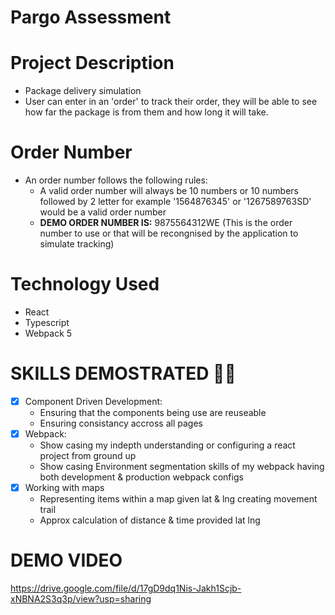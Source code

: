 # Pargo Assessment

# Project Description

- Package delivery simulation
- User can enter in an 'order' to track their order, they will be able to see how far the package is from them and how long it will take.

# Order Number

- An order number follows the following rules:
  - A valid order number will always be 10 numbers or 10 numbers followed by 2 letter for example '1564876345' or '1267589763SD' would be a valid order number
  - **DEMO ORDER NUMBER IS:** 9875564312WE (This is the order number to use or that will be recongnised by the application to simulate tracking)

# Technology Used

- React
- Typescript
- Webpack 5

# SKILLS DEMOSTRATED 🚀🧨

- [x] Component Driven Development:
  - Ensuring that the components being use are reuseable
  - Ensuring consistancy accross all pages
- [x] Webpack:
  - Show casing my indepth understanding or configuring a react project from ground up
  - Show casing Environment segmentation skills of my webpack having both development & production webpack configs
- [x] Working with maps
  - Representing items within a map given lat & lng creating movement trail
  - Approx calculation of distance & time provided lat lng

# DEMO VIDEO

https://drive.google.com/file/d/17gD9dq1Nis-Jakh1Scjb-xNBNA2S3q3p/view?usp=sharing
